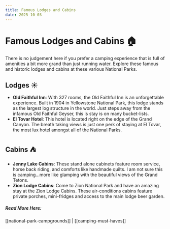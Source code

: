 ```yaml
---
title: Famous Lodges and Cabins
date: 2025-10-03
---
```

# Famous Lodges and Cabins 🏠

There is no judgement here if you prefer a camping experience that is full of amenities a bit more grand than just running water. Explore these famous and historic lodges and cabins at these various National Parks.  

## Lodges ☀️
- **Old Faithful Inn**: With 327 rooms, the Old Faithful Inn is an unforgettable experience. Built in 1904 in Yellowstone National Park, this lodge stands as the largest log structure in the world. Just steps away from the infamous Old Faithful Geyser, this is stay is on many bucket-lists. 
- **El Tovar Hotel**: This hotel is located right on the edge of the Grand Canyon. The breath taking views is just one perk of staying at El Tovar, the most lux hotel amongst all of the National Parks. 

## Cabins ⛺
- **Jenny Lake Cabins**: These stand alone cabinets feature room service, horse back riding, and comforts like handmade quilts. I am not sure this is camping...more like glamping with the beautiful views of the Grand Tetons.
- **Zion Lodge Cabins**: Come to Zion National Park and have an amazing stay at the Zion Lodge Cabins. These air-conditions cabins feature private porches, mini-fridges and access to the main lodge beer garden. 

##### Read More Here: 
[[national-park-campgrounds]] | [[camping-must-haves]] 
